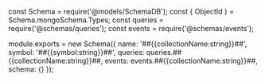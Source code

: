 const Schema = require('@models/SchemaDB');
const { ObjectId } = Schema.mongoSchema.Types;
const queries = require('@schemas/queries');
const events = require('@schemas/events');

module.exports = new Schema({
    name: '##{{collectionName:string}}##',
    symbol: '##{{symbol:string}}##',
    queries: queries.##{{collectionName:string}}##,
    events: events.##{{collectionName:string}}##,
    schema: {}
});

